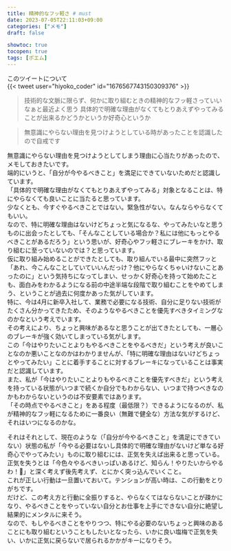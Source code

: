```yaml
---
title: 精神的なフッ軽さ # must
date: 2023-07-05T22:11:03+09:00
categories: ["メモ"]
draft: false

showtoc: true
tocopen: true
tags: [ポエム]
---
```


このツイートについて  
{{< tweet user="hiyoko_coder" id="1676567743150309376" >}}
> 技術的な文脈に限らず、何かに取り組むときの精神的なフッ軽さっていいなぁと最近よく思う
具体的で明確な理由がなくてもとりあえずやってみることが出来るかどうかというか好奇心というか

> 無意識にやらない理由を見つけようとしている時があったことを認識したので自戒です

無意識にやらない理由を見つけようとしてしまう理由に心当たりがあったので、メモしておきたいです。  
端的にいうと、「自分が今やるべきこと」を満足にできていないためだと認識しています。  
「具体的で明確な理由がなくてもとりあえずやってみる」対象となることは、特にやらなくても良いことに当たると思っています。  
少なくとも、今すぐやるべきことではない。緊急性がない。なんならやらなくてもいい。  
なので、特に明確な理由はないけどちょっと気になるな、やってみたいなと思うものに出会ったとしても、「そんなことしている場合か？私には他にもっとやるべきことがあるだろう」という思いが、好奇心やフッ軽さにブレーキをかけ、取り組むに至っていないのでは？と思っています。  
仮に取り組み始めることができたとしても、取り組んでいる最中に突然フッと「あれ、今こんなことしていていいんだっけ？他にやらなくちゃいけないことあったのに」という気持ちになってしまい、せっかく好奇心を持って始めたことも、面白みをわかるようになる前の中途半端な段階で取り組むことをやめてしまう、ということが過去に何度かあった気がしています。  
特に、今は4月に新卒入社して、業務で必要になる技術、自分に足りない技術がたくさん分かってきたため、そのようなやるべきことを優先すべきタイミングなのかなという考えでいます。  
その考えにより、ちょっと興味があるなと思うことが出てきたとしても、一層心のブレーキが強く効いてしまっている気がします。  
この「今はやりたいことよりもやるべきことをやるべきだ」という考えが良いことなのか悪いことなのかはわかりませんが、「特に明確な理由はないけどちょっとやってみたい」ことに着手することに対するブレーキになっていることは事実だと認識しています。  
また、私が「今はやりたいことよりもやるべきことを優先すべきだ」という考えを持っている状態がいつまで続くか自分でもわからない、いつまで持つべきなのかもわからないというのは不安要素ではあります。  
「その時点でやるべきこと」をある程度（最低限？）できるようになるのが、私が精神的なフッ軽になるために一番良い（無難で健全な）方法な気がするけど、それはいつになるのかな。  


それはそれとして、現在のような（「自分が今やるべきこと」を満足にできていない）状態の私が「今やる必要はないし具体的で明確な理由がないけど単なる好奇心でやってみたい」ものに取り組むには、正気を失えば出来ると思っている。
正気を失うとは「今色々やるべきいっぱいあるけど、知らん！やりたいからやるわ！🤪」と深く考えず後先考えず、とにかく突っ込んでいくこと。  
これが正しい行動は一旦置いておいて。テンションが高い時は、この行動をとりがちです。    
だけど、この考え方と行動に全振りすると、やらなくてはならないことが疎かになり、やるべきことをやっていない自分とお仕事を上手にできない自分に絶望し結果的にメンタルに来そう。  
なので、もしやるべきことをやりつつ、特にやる必要のないちょっと興味のあることにも取り組むということもしたいとなったら、いかに良い塩梅で正気を失い、いかに正気に戻らないで居られるかかがキーになりそう。  